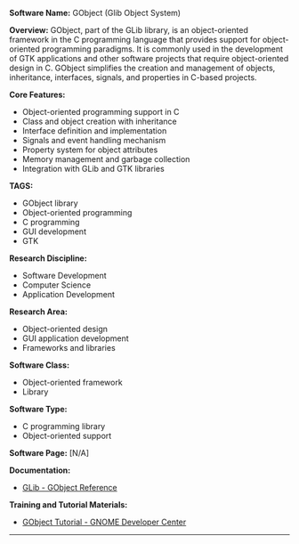 **Software Name:** GObject (Glib Object System)

**Overview:**
GObject, part of the GLib library, is an object-oriented framework in the C programming language that provides support for object-oriented programming paradigms. It is commonly used in the development of GTK applications and other software projects that require object-oriented design in C. GObject simplifies the creation and management of objects, inheritance, interfaces, signals, and properties in C-based projects.

**Core Features:**
- Object-oriented programming support in C
- Class and object creation with inheritance
- Interface definition and implementation
- Signals and event handling mechanism
- Property system for object attributes
- Memory management and garbage collection
- Integration with GLib and GTK libraries

**TAGS:**
- GObject library
- Object-oriented programming
- C programming
- GUI development
- GTK

**Research Discipline:**
- Software Development
- Computer Science
- Application Development

**Research Area:**
- Object-oriented design
- GUI application development
- Frameworks and libraries

**Software Class:**
- Object-oriented framework
- Library

**Software Type:**
- C programming library
- Object-oriented support

**Software Page:**
[N/A]

**Documentation:**
- [GLib - GObject Reference](https://developer.gnome.org/gobject/stable/)

**Training and Tutorial Materials:**
- [GObject Tutorial - GNOME Developer Center](https://developer-old.gnome.org/gobject/stable/gobject-tutorial.html.en)
--------------------------------------
